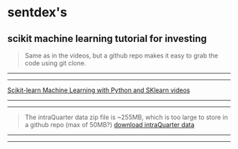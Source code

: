 # sentdex's
## scikit machine learning tutorial for investing

> Same as in the videos, but a github repo makes it easy to grab the code using git clone.

***
***

[Scikit-learn Machine Learning with Python and SKlearn videos](https://www.youtube.com/playlist?list=PLQVvvaa0QuDd0flgGphKCej-9jp-QdzZ3 "Scikit-learn Machine Learning with Python and SKlearn videos")

***
***

> The intraQuarter data zip file is ~255MB, which is too large to store in a github repo (max of 50MB?)
[download intraQuarter data](http://pythonprogramming.net/downloads/intraQuarter.zip "download intraQuarter data")

***
***
